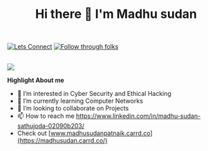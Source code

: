 
<h1 align="center">Hi there 👋 I'm Madhu sudan</h1>
<br />

<a href="https://www.linkedin.com/in/madhu-sudan-sathujoda-02090b203/"><img src="https://img.shields.io/badge/LinkedIn-0077B5?style=for-the-badge&logo=linkedin&logoColor=white" alt="Lets Connect"/></a>
<a href="https://medium.com/@madhusudanpatnaik"><img src="https://img.shields.io/badge/Medium-000000?style=for-the-badge&logo=medium&logoColor=white" alt="Follow through folks"/></a>

<br />

<img src="https://media.tenor.com/sWQwKN-b5voAAAAM/hacked-you-have-been-hacked.gif">

**Highlight About me**
- 👀 I’m interested in Cyber Security and Ethical Hacking
- 🌱 I’m currently learning Computer Networks
- 💞️ I’m looking to collaborate on Projects 
- 📫 How to reach me https://www.linkedin.com/in/madhu-sudan-sathujoda-02090b203/
- Check out [www.madhusudanpatnaik.carrd.co](https://madhusudan.carrd.co/)

<!---
madhusudhanpatnaik/madhusudhanpatnaik is a ✨ special ✨ repository because its `README.md` (this file) appears on your GitHub profile.
You can click the Preview link to take a look at your changes.
--->
